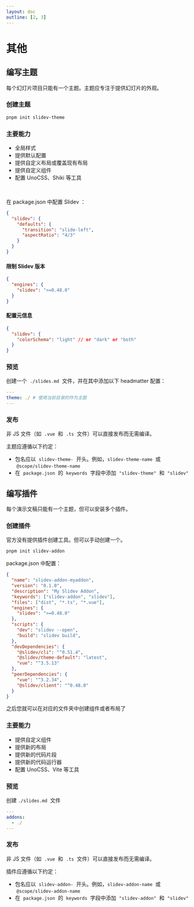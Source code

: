 ```yaml
---
layout: doc
outline: [2, 3]
---
```


# 其他

## 编写主题

每个幻灯片项目只能有一个主题。主题应专注于提供幻灯片的外观。

### 创建主题

```bash
pnpm init slidev-theme
```

### 主要能力

- 全局样式
- 提供默认配置
- 提供自定义布局或覆盖现有布局
- 提供自定义组件
- 配置 UnoCSS、Shiki 等工具

<br>

在 package.json 中配置 Slidev ：

```json
{
  "slidev": {
    "defaults": {
      "transition": "slide-left",
      "aspectRatio": "4/3"
    }
  }
}
```

#### **限制 Slidev 版本**

```json
{
  "engines": {
    "slidev": ">=0.48.0"
  }
}
```

#### **配置元信息**

```json
{
  "slidev": {
    "colorSchema": "light" // or "dark" or "both"
  }
}
```

### 预览

创建一个  `./slides.md`  文件，并在其中添加以下 headmatter 配置：

```yaml
---
theme: ./ # 使用当前目录的作为主题
---
```

### **发布**

非 JS 文件（如  `.vue`  和  `.ts`  文件）可以直接发布而无需编译。

主题应遵循以下约定：

- 包名应以  `slidev-theme-`  开头。例如，`slidev-theme-name`  或  `@scope/slidev-theme-name`
- 在  `package.json`  的  `keywords`  字段中添加  `"slidev-theme"`  和  `"slidev"`

## 编写插件

每个演示文稿只能有一个主题，但可以安装多个插件。

### 创建插件

官方没有提供插件创建工具。但可以手动创建一个。

```bash
pnpm init slidev-addon
```

package.json 中配置：

```json
{
  "name": "slidev-addon-myaddon",
  "version": "0.1.0",
  "description": "My Slidev Addon",
  "keywords": ["slidev-addon", "slidev"],
  "files": ["dist", "*.ts", "*.vue"],
  "engines": {
    "slidev": ">=0.48.0"
  },
  "scripts": {
    "dev": "slidev --open",
    "build": "slidev build",
  },
  "devDependencies": {
    "@slidev/cli": "^0.51.4",
    "@slidev/theme-default": "latest",
    "vue": "^3.5.13"
  },
  "peerDependencies": {
    "vue": "^3.2.34",
    "@slidev/client": "^0.48.0"
  }
}
```

之后您就可以在对应的文件夹中创建组件或者布局了

### 主要能力

- 提供自定义组件
- 提供新的布局
- 提供新的代码片段
- 提供新的代码运行器
- 配置 UnoCSS、Vite 等工具

### **预览**

创建 `./slides.md`  文件

```yaml
---
addons:
  - ./
---
```

### **发布**

非 JS 文件（如  `.vue`  和  `.ts`  文件）可以直接发布而无需编译。

插件应遵循以下约定：

- 包名应以  `slidev-addon-`  开头。例如，`slidev-addon-name`  或  `@scope/slidev-addon-name`
- 在  `package.json`  的  `keywords`  字段中添加  `"slidev-addon"`  和  `"slidev"`
